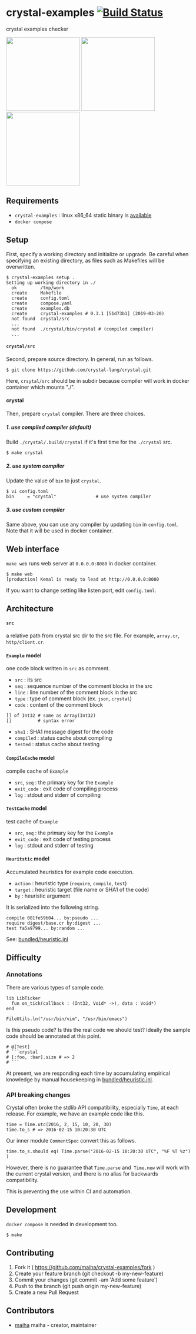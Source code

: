 # crystal-examples [![Build Status](https://travis-ci.org/maiha/crystal-examples.svg?branch=main)](https://travis-ci.org/maiha/crystal-examples)

crystal examples checker

<p float="left">
  <img src="https://user-images.githubusercontent.com/12258/54723697-c77f2480-4bab-11e9-9d03-3dc4df494ef1.png" width=200 />
  <img src="https://user-images.githubusercontent.com/12258/54723703-d06ff600-4bab-11e9-847d-611effb1e481.png" width=200 />
  <img src="https://user-images.githubusercontent.com/12258/54723801-22b11700-4bac-11e9-880a-9c17fc3b5645.png" width=200 />
</p>

## Requirements
- `crystal-examples` : linux x86_64 static binary is [available](https://github.com/maiha/crystal-examples/releases)
- `docker compose`

## Setup

First, specify a working directory and initialize or upgrade. Be careful when specifying an existing directory, as files such as Makefiles will be overwritten.

```console
$ crystal-examples setup .
Setting up working directory in ./
  ok         /tmp/work
  create     Makefile
  create     config.toml
  create     compose.yaml
  create     examples.db
  create     crystal-examples # 0.3.1 [51d73b1] (2019-03-20)
  not found  crystal/src
  ...
  not found  ./crystal/bin/crystal # (compiled compiler)
  ...
```

#### `crystal/src`

Second, prepare source directory. In general, run as follows.

```console
$ git clone https://github.com/crystal-lang/crystal.git
```

Here, `crsytal/src` should be in subdir because compiler will work in docker container which mounts "./".

#### crystal

Then, prepare `crystal` compiler. There are three choices.

##### 1. use compiled compiler (default)

Build `./crystal/.build/crystal` if it's first time for the `./crystal` src.

```console
$ make crystal
```

##### 2. use system compiler

Update the value of `bin` to just `crystal`.

```console
$ vi config.toml
bin     = "crystal"               # use system compiler
```

##### 3. use custom compiler

Same above, you can use any compiler by updating `bin` in `config.toml`.
Note that it will be used in docker container.

##  Web interface

`make web` runs web server at `0.0.0.0:8080` in docker container.

```console
$ make web
[production] Kemal is ready to lead at http://0.0.0.0:8080
```

If you want to change setting like listen port, edit `config.toml`.

## Architecture

#### `src`

a relative path from crystal src dir to the src file.
For example, `array.cr`, `http/client.cr`.

#### `Example` model

one code block written in `src` as comment.

- `src`  : its src
- `seq`  : sequence number of the comment blocks in the src
- `line` : line number of the comment block in the src
- `type` : type of comment block (ex. `json`, `crystal`)
- `code` : content of the comment block

```crystal
[] of Int32 # same as Array(Int32)
[]          # syntax error
```

- `sha1`     : SHA1 message digest for the code
- `compiled` : status cache about compiling
- `tested`   : status cache about testing

#### `CompileCache` model

compile cache of `Example`

- `src`, `seq` : the primary key for the `Example`
- `exit_code`  : exit code of compiling process
- `log`        : stdout and stderr of compiling

#### `TestCache` model

test cache of `Example`

- `src`, `seq` : the primary key for the `Example`
- `exit_code`  : exit code of testing process
- `log`        : stdout and stderr of testing

#### `Heuritstic` model

Accumulated heuristics for example code execution.

- `action` : heuristic type (`require`, `compile`, `test`)
- `target` : heuristic target (file name or SHA1 of the code)
- `by`     : heuristic argument

It is serialized into the following string.

```
compile 081fe59b04... by:pseudo ...
require digest/base.cr by:digest ...
test fa5a9799... by:random ...
```

See: [bundled/heuristic.jnl](./bundled/heuristic.jnl)

## Difficulty

### Annotations

There are various types of sample code.

```crystal
lib LibTicker
  fun on_tick(callback : (Int32, Void* ->), data : Void*)
end
```

```crystal
FileUtils.ln("/usr/bin/vim", "/usr/bin/emacs")
```

Is this pseudo code? Is this the real code we should test?
Ideally the sample code should be annotated at this point.

```crystal
# @[Test]
# ```crystal
# [:foo, :bar].size # => 2
# ```
```

At present, we are responding each time by accumulating empirical knowledge by manual housekeeping in [bundled/heuristic.jnl](./bundled/heuristic.jnl).

### API breaking changes

Crystal often broke the stdlib API compatibility, especially `Time`, at each release.
For example, we have an example code like this.

```crystal
time = Time.utc(2016, 2, 15, 10, 20, 30)
time.to_s # => 2016-02-15 10:20:30 UTC
```

Our inner module `CommentSpec` convert this as follows.

```crystal
time.to_s.should eq( Time.parse("2016-02-15 10:20:30 UTC", "%F %T %z") )
```

However, there is no guarantee that `Time.parse` and` Time.new` will work with the current crystal version, and there is no alias for backwards compatibility.

This is preventing the use within CI and automation.

## Development

`docker compose` is needed in development too.

```console
$ make
```

## Contributing

1. Fork it ( https://github.com/maiha/crystal-examples/fork )
2. Create your feature branch (git checkout -b my-new-feature)
3. Commit your changes (git commit -am 'Add some feature')
4. Push to the branch (git push origin my-new-feature)
5. Create a new Pull Request

## Contributors

- [maiha](https://github.com/maiha) maiha - creator, maintainer
